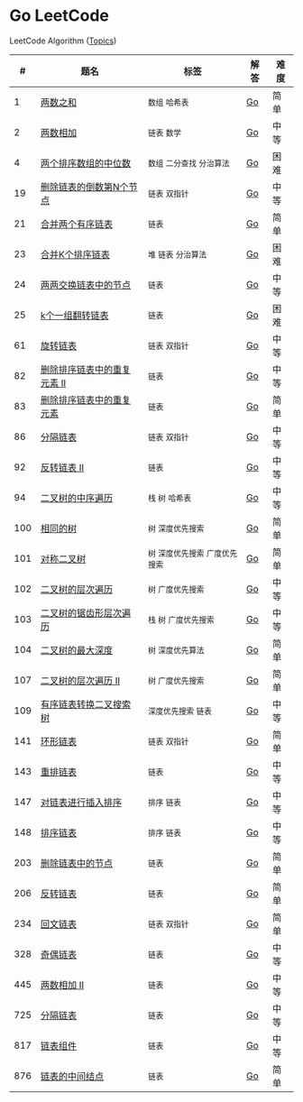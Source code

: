 Go LeetCode
===========

LeetCode Algorithm ([Topics](./Topics.md))

| # | 题名 | 标签 | 解答 | 难度 |
|---|------|------|------|-----|
| 1 | [两数之和](https://leetcode-cn.com/problems/two-sum/description/) | `数组` `哈希表` | [Go](./algorithms/TwoSum/TwoSum.go) | 简单 |
| 2 | [两数相加](https://leetcode-cn.com/problems/add-two-numbers/description/) | `链表` `数学` | [Go](./algorithms/AddTwoNumbers/AddTwoNumbers.go) | 中等 |
| 4 | [两个排序数组的中位数](https://leetcode-cn.com/problems/median-of-two-sorted-arrays/description/) | `数组` `二分查找` `分治算法` | [Go](./algorithms/MedianofTwoSortedArrays/MedianofTwoSortedArrays.go) | 困难 |
| 19 | [删除链表的倒数第N个节点](https://leetcode-cn.com/problems/remove-nth-node-from-end-of-list/description/) | `链表` `双指针`| [Go](./algorithms/RemoveNthNodeFromEndofList/RemoveNthNodeFromEndofList.go) | 中等 |
| 21 | [合并两个有序链表](https://leetcode-cn.com/problems/merge-two-sorted-lists/description/) | `链表` | [Go](./algorithms/MergeTwoSortedLists/MergeTwoSortedLists.go) | 简单 |
| 23 | [合并K个排序链表](https://leetcode-cn.com/problems/merge-k-sorted-lists/description/) | `堆` `链表` `分治算法` | [Go](./algorithms/MergekSortedLists/MergekSortedLists.go) | 困难 |
| 24 | [两两交换链表中的节点](https://leetcode-cn.com/problems/swap-nodes-in-pairs/description/) | `链表` | [Go](./algorithms/SwapNodesinPairs/SwapNodesinPairs.go) | 中等 |
| 25 | [k个一组翻转链表](https://leetcode-cn.com/problems/reverse-nodes-in-k-group/description/) | `链表` | [Go](./algorithms/ReverseNodesInKGroup/ReverseNodesInKGroup.go) | 困难 |
| 61 | [旋转链表](https://leetcode-cn.com/problems/rotate-list/description/) | `链表` `双指针` | [Go](./algorithms/RotateList/RotateList.go) | 中等 |
| 82 | [删除排序链表中的重复元素 II](https://leetcode-cn.com/problems/remove-duplicates-from-sorted-list-ii/description/) | `链表` | [Go](./algorithms/RemoveDuplicatesFromSortedListII/RemoveDuplicatesFromSortedListII.go) | 中等 |
| 83 | [删除排序链表中的重复元素](https://leetcode-cn.com/problems/remove-duplicates-from-sorted-list/description/) | `链表` | [Go](./algorithms/RemoveDuplicatesFromSortedList/RemoveDuplicatesFromSortedList.go) | 简单 |
| 86 | [分隔链表](https://leetcode-cn.com/problems/partition-list/description/) | `链表` `双指针` | [Go](./algorithms/PartitionList/PartitionList.go) | 中等 |
| 92 | [反转链表 II](https://leetcode-cn.com/problems/reverse-linked-list-ii/description/) | `链表` | [Go](./algorithms/ReverseLinkedListII/ReverseLinkedListII.go) | 中等 |
| 94 | [二叉树的中序遍历](https://leetcode-cn.com/problems/binary-tree-inorder-traversal/description/) | `栈` `树` `哈希表` | [Go](./algorithms/BinaryTreeInorderTraversal/BinaryTreeInorderTraversal.go) | 中等 |
| 100 | [相同的树](https://leetcode-cn.com/problems/same-tree/description/) | `树` `深度优先搜索` | [Go](./algorithms/SameTree/SameTree.go) | 简单 |
| 101 | [对称二叉树](https://leetcode-cn.com/problems/symmetric-tree/description/) | `树` `深度优先搜索` `广度优先搜索` | [Go](./algorithms/SymmetricTree/SymmetricTree.go) | 简单 |
| 102 | [二叉树的层次遍历](https://leetcode-cn.com/problems/binary-tree-level-order-traversal/description/) | `树` `广度优先搜索` | [Go](./algorithms/BinaryTreeLevelOrderTraversal/BinaryTreeLevelOrderTraversal.go) | 中等 |
| 103 | [二叉树的锯齿形层次遍历](https://leetcode-cn.com/problems/binary-tree-zigzag-level-order-traversal/description/) | `栈` `树` `广度优先搜索` | [Go](./algorithms/BinaryTreeZigzagLevelOrderTraversal/BinaryTreeZigzagLevelOrderTraversal.go) | 中等 |
| 104 | [二叉树的最大深度](https://leetcode-cn.com/problems/maximum-depth-of-binary-tree/description/) | `树` `深度优先算法` | [Go](./algorithms/MaximumDepthOfBinaryTree/MaximumDepthOfBinaryTree.go) | 简单 |
| 107 | [二叉树的层次遍历 II](https://leetcode-cn.com/problems/binary-tree-level-order-traversal-ii/description/) | `树` `广度优先搜索` | [Go](./algorithms/BinaryTreeLevelOrderTraversalII/BinaryTreeLevelOrderTraversalII.go) | 简单 |
| 109 | [有序链表转换二叉搜索树](https://leetcode-cn.com/problems/convert-sorted-list-to-binary-search-tree/description/) | `深度优先搜索` `链表` | [Go](./algorithms/ConvertSortedListToBinarySearchTree/ConvertSortedListToBinarySearchTree.go) | 中等 |
| 141 | [环形链表](https://leetcode-cn.com/problems/linked-list-cycle/description/) | `链表` `双指针` | [Go](./algorithms/LinkedListCycle/LinkedListCycle.go) | 简单 |
| 143 | [重排链表](https://leetcode-cn.com/problems/reorder-list/description/) | `链表` | [Go](./algorithms/ReorderList/ReorderList.go) | 中等 |
| 147 | [对链表进行插入排序](https://leetcode-cn.com/problems/insertion-sort-list/description/) | `排序` `链表` | [Go](./algorithms/InsertionSortList/InsertionSortList.go) | 中等 |
| 148 | [排序链表](https://leetcode-cn.com/problems/sort-list/description/) | `排序` `链表` | [Go](./algorithms/SortList/SortList.go) | 中等 |
| 203 | [删除链表中的节点](https://leetcode-cn.com/problems/remove-linked-list-elements/description/) | `链表` | [Go](./algorithms/RemoveLinkedListElements/RemoveLinkedListElements.go) | 简单 |
| 206 | [反转链表](https://leetcode-cn.com/problems/reverse-linked-list/description/) | `链表` | [Go](./algorithms/ReverseLinkedList/ReverseLinkedList.go) | 简单 |
| 234 | [回文链表](https://leetcode-cn.com/problems/palindrome-linked-list/description/) | `链表` `双指针` | [Go](./algorithms/PalindromeLinkedList/PalindromeLinkedList.go) | 简单 |
328 | [奇偶链表](https://leetcode-cn.com/problems/odd-even-linked-list/description/) | `链表` | [Go](./algorithms/OddEvenLinkedList/OddEvenLinkedList.go) | 中等 |
| 445 | [两数相加 II](https://leetcode-cn.com/problems/add-two-numbers-ii/description/) | `链表` | [Go](./algorithms/AddTwoNumbersII/AddTwoNumbersII.go) | 中等 |
| 725 | [分隔链表](https://leetcode-cn.com/problems/split-linked-list-in-parts/description/) | `链表` | [Go](./algorithms/SplitLinkedListInParts/SplitLinkedListInParts.go) | 中等 |
| 817 | [链表组件](https://leetcode-cn.com/problems/linked-list-components/description/) | `链表` | [Go](./algorithms/LinkedListComponents/LinkedListComponents.go) | 中等 |
| 876 | [链表的中间结点](https://leetcode-cn.com/problems/middle-of-the-linked-list/description/) | `链表` | [Go](./algorithms/MiddleOfTheLinkedList/MiddleOfTheLinkedList.go) | 简单 |